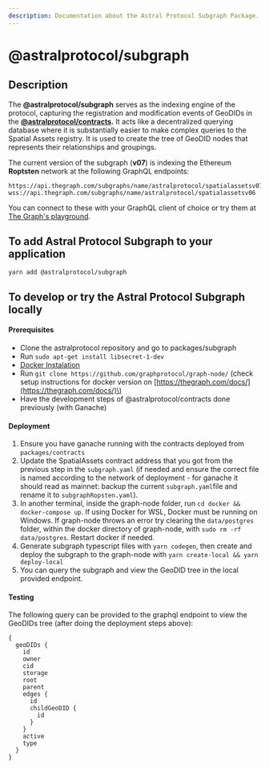 ```yaml
---
description: Documentation about the Astral Protocol Subgraph Package.
---
```


# @astralprotocol/subgraph

## **Description**

The **@astralprotocol/subgraph** serves as the indexing engine of the protocol, capturing the registration and modification events of GeoDIDs in the [**@astralprotocol/contracts**](docs/)**.** It acts like a decentralized querying database where it is substantially easier to make complex queries to the Spatial Assets registry. It is used to create the tree of GeoDID nodes that represents their relationships and groupings.

The current version of the subgraph \(**v07**\) is indexing the Ethereum **Roptsten** network at the following GraphQL endpoints:

```text
https://api.thegraph.com/subgraphs/name/astralprotocol/spatialassetsv07
wss://api.thegraph.com/subgraphs/name/astralprotocol/spatialassetsv06
```

You can connect to these with your GraphQL client of choice or try them at [The Graph's playground](https://thegraph.com/explorer/subgraph/astralprotocol/spatialassetsv06).

## **To add Astral Protocol Subgraph to your application**

```text
yarn add @astralprotocol/subgraph
```

## **To develop or try the Astral Protocol Subgraph locally**

#### Prerequisites

* Clone the astralprotocol repository and go to packages/subgraph
* Run `sudo apt-get install libsecret-1-dev`
* [Docker Instalation](https://docs.docker.com/install/linux/docker-ce/debian/)
* Run `git clone https://github.com/graphprotocol/graph-node/` \(check setup instructions for docker version  on [https://thegraph.com/docs/](https://thegraph.com/docs/)\)
* Have the development steps of @astralprotocol/contracts done previously \(with Ganache\)

#### Deployment

1. Ensure you have ganache running with the contracts deployed from `packages/contracts`
2. Update the SpatialAssets contract address that you got from the previous step in the `subgraph.yaml` \(if needed and ensure the correct file is named according to the network of deployment - for ganache it should read as mainnet: backup the current `subgraph.yaml`file and rename it to `subgraphRopsten.yaml`\).
3. In another terminal, inside the graph-node folder, run `cd docker && docker-compose up`. If using Docker for WSL, Docker must be running on Windows. If graph-node throws an error try clearing the `data/postgres` folder, within the docker directory of graph-node, with `sudo rm -rf data/postgres`. Restart docker if needed.
4. Generate subgraph typescript files with `yarn codegen`, then create and deploy the subgraph to the graph-node with `yarn create-local && yarn deploy-local`
5. You can query the subgraph and view the GeoDID tree in the local provided endpoint.

#### Testing

The following query can be provided to the graphql endpoint to view the GeoDIDs tree \(after doing the deployment steps above\):

```text
{
  geoDIDs {
    id
    owner
    cid
    storage
    root
    parent
    edges {
      id
      childGeoDID {
        id
      }
    }
    active
    type
  }
}
```

